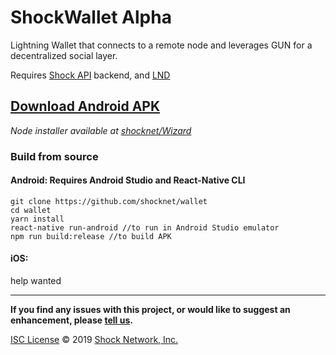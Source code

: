 # ShockWallet Alpha

Lightning Wallet that connects to a remote node and leverages GUN for a decentralized social layer.

Requires [Shock API](https://github.com/shocknet/api) backend, and [LND](https://github.com/lightningnetwork/lnd)

## [Download Android APK](https://github.com/shocknet/wallet/releases/download/pre1/APK-RELEASE.apk)

_Node installer available at [shocknet/Wizard](https://github.com/shocknet/wizard)_


### Build from source

#### Android: Requires Android Studio and React-Native CLI

```
git clone https://github.com/shocknet/wallet
cd wallet
yarn install
react-native run-android //to run in Android Studio emulator
npm run build:release //to build APK
```

#### iOS:

help wanted

<hr></hr>

**If you find any issues with this project, or would like to suggest an enhancement, please [tell us](https://github.com/shocknet/Wizard/issues).**

[ISC License](https://opensource.org/licenses/ISC)
© 2019 [Shock Network, Inc.](http://shock.network)
